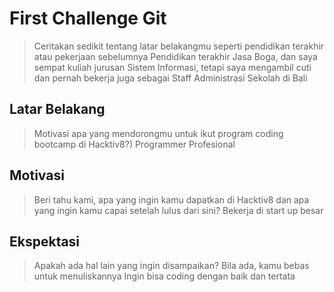 # First Challenge Git

> Ceritakan sedikit tentang latar belakangmu seperti pendidikan terakhir atau pekerjaan sebelumnya
> Pendidikan terakhir Jasa Boga, dan saya sempat kuliah jurusan Sistem Informasi, tetapi saya mengambil cuti dan pernah bekerja juga sebagai Staff Administrasi Sekolah di Bali

## Latar Belakang

> Motivasi apa yang mendorongmu untuk ikut program coding bootcamp di Hacktiv8?)
> Programmer Profesional

## Motivasi

> Beri tahu kami, apa yang ingin kamu dapatkan di Hacktiv8 dan apa yang ingin kamu capai setelah lulus dari sini?
> Bekerja di start up besar

## Ekspektasi

> Apakah ada hal lain yang ingin disampaikan? Bila ada, kamu bebas untuk menuliskannya
> Ingin bisa coding dengan baik dan tertata